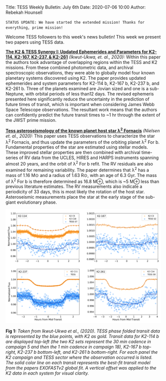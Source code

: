 Title: TESS Weekly Bulletin: July 6th
Date: 2020-07-06 10:00
Author: Rebekah Hounsell

`STATUS UPDATE: We have started the extended mission! Thanks for everything, prime mission!`

Welcome TESS followers to this week's news bulletin! This week we present two papers using TESS data.

**[The K2 & TESS Synergy I: Updated Ephemerides and Parameters for K2-114, K2-167, K2-237, & K2-261](https://arxiv.org/abs/2007.00678)** *(Ikwut-Ukwa, et. al., 2020):*
Within this paper the authors took advantage of overlapping regions within the TESS and K2 missions. From these combined photometric data, and archival spectroscopic observations, they were able to globally model four known planetary systems discovered using K2. The paper provides updated ephemerides and system parameters for K2-114 b, K2-167 b, K2-237 b, and K2-261 b. Three of the planets examined are Jovian sized and one is a sub-Neptune, with orbital periods of less than12 days. The revised ephemeris presented here significantly reduce the uncertainty in the prediction of future times of transit, which is important when considering James Webb Space Telescope observations. The resultant work means that the authors can confidently predict the future transit times to ~1 hr through the extent of the JWST prime mission. 

**[Tess asteroseismology of the known planet host star &#955;<sup>2</sup> Fornacis](https://arxiv.org/abs/2007.00497)** *(Nielsen et. al., 2020):*
This paper uses TESS observations to characterize the star &#955;<sup>2</sup> Fornacis, and thus update the parameters of the orbiting planet &#955;<sup>2</sup>  For b. Fundamental properties of the star are estimated using stellar models. These improved stellar properties are then combined with archival time-series of RV data from the UCLES, HIRES and HARPS instruments spanning almost 20 years, and the orbit of &#955;<sup>2</sup>  For b refit. The RV residuals are also examined for remaining variability. The paper determines that &#955;<sup>2</sup> has a mass of 1.16 M&#8857; and a radius of 1.63 R&#8857;, with an age of 6.3 Gyr. The mass of  &#955;<sup>2</sup>  For b is therefore determined as 16.8 M&#8853;, which is ~5 M&#8853; less than previous literature estimates. The RV measurements also indicate a periodicity of 33 days, this is most likely the rotation of the host star.  Asteroseismic measurements  place the star at the early stage of the sub-giant evolutionary phase. 

![4plan](images/news/4plan.png)

**Fig 1:** *Taken from Ikwut-Ukwa et al., (2020). TESS phase folded transit data is represented by the blue points, with K2 as gold. Transit data for K2-114 b are displayed top-left (the two K2 sets represent the 30 min cadence in campaign 5 and then the 1 min cadence in campaign 18), K2-167 b top-right, K2-237 b bottom-left, and K2-261 b bottom-right. For each panel the K2 campaign and TESS sector where the observation occurred is listed. The solid color line on each transit represents the best-fit transit model from the papers EXOFASTv2 global fit. A vertical offset was applied to the K2 data in each system for visual clarity.*


